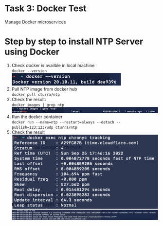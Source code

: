 # Task 3: Docker Test 
Manage Docker microservices   

# Step by step to install NTP Server using Docker        
1. Check docker is availble in local machine      
`docker --version`    
![Result](./Screen%20Shot%202022-09-25%20at%2020.41.36.png)      
2. Pull NTP image from docker hub       
`docker pull cturra/ntp`      
3. Check the result:       
`docker images | grep ntp`      
![Result](./Screen%20Shot%202022-09-25%20at%2020.44.20.png)    
4. Run the docker container     
`docker run --name=ntp --restart=always --detach --publish=123:123/udp cturra/ntp`    
5. Check the result    
![Result](./Screen%20Shot%202022-09-25%20at%2020.54.36.png)    
![Result](./Screen%20Shot%202022-09-25%20at%2020.55.14.png)    


